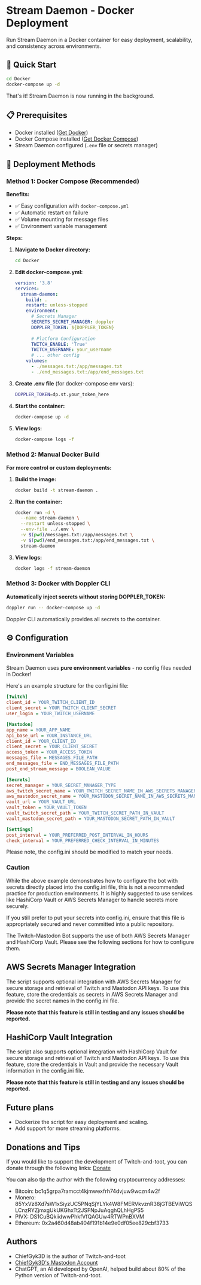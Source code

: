 # Stream Daemon - Docker Deployment

Run Stream Daemon in a Docker container for easy deployment, scalability, and consistency across environments.

## 🐳 Quick Start

```bash
cd Docker
docker-compose up -d
```

That's it! Stream Daemon is now running in the background.

## 📋 Prerequisites

- Docker installed ([Get Docker](https://docs.docker.com/get-docker/))
- Docker Compose installed ([Get Docker Compose](https://docs.docker.com/compose/install/))
- Stream Daemon configured (`.env` file or secrets manager)

## 🚀 Deployment Methods

### Method 1: Docker Compose (Recommended)

**Benefits:**
- ✅ Easy configuration with `docker-compose.yml`
- ✅ Automatic restart on failure
- ✅ Volume mounting for message files
- ✅ Environment variable management

**Steps:**

1. **Navigate to Docker directory:**
   ```bash
   cd Docker
   ```

2. **Edit docker-compose.yml:**
   ```yaml
   version: '3.8'
   services:
     stream-daemon:
       build: .
       restart: unless-stopped
       environment:
         # Secrets Manager
         SECRETS_SECRET_MANAGER: doppler
         DOPPLER_TOKEN: ${DOPPLER_TOKEN}
         
         # Platform Configuration
         TWITCH_ENABLE: 'True'
         TWITCH_USERNAME: your_username
         # ... other config
       volumes:
         - ./messages.txt:/app/messages.txt
         - ./end_messages.txt:/app/end_messages.txt
   ```

3. **Create .env file** (for docker-compose env vars):
   ```bash
   DOPPLER_TOKEN=dp.st.your_token_here
   ```

4. **Start the container:**
   ```bash
   docker-compose up -d
   ```

5. **View logs:**
   ```bash
   docker-compose logs -f
   ```

### Method 2: Manual Docker Build

**For more control or custom deployments:**

1. **Build the image:**
   ```bash
   docker build -t stream-daemon .
   ```

2. **Run the container:**
   ```bash
   docker run -d \
     --name stream-daemon \
     --restart unless-stopped \
     --env-file ../.env \
     -v $(pwd)/messages.txt:/app/messages.txt \
     -v $(pwd)/end_messages.txt:/app/end_messages.txt \
     stream-daemon
   ```

3. **View logs:**
   ```bash
   docker logs -f stream-daemon
   ```

### Method 3: Docker with Doppler CLI

**Automatically inject secrets without storing DOPPLER_TOKEN:**

```bash
doppler run -- docker-compose up -d
```

Doppler CLI automatically provides all secrets to the container.

## ⚙️ Configuration

### Environment Variables

Stream Daemon uses **pure environment variables** - no config files needed in Docker!

Here's an example structure for the config.ini file:

```ini
[Twitch]
client_id = YOUR_TWITCH_CLIENT_ID
client_secret = YOUR_TWITCH_CLIENT_SECRET
user_login = YOUR_TWITCH_USERNAME

[Mastodon]
app_name = YOUR_APP_NAME
api_base_url = YOUR_INSTANCE_URL
client_id = YOUR_CLIENT_ID
client_secret = YOUR_CLIENT_SECRET
access_token = YOUR_ACCESS_TOKEN
messages_file = MESSAGES_FILE_PATH
end_messages_file = END_MESSAGES_FILE_PATH
post_end_stream_message = BOOLEAN_VALUE

[Secrets]
secret_manager = YOUR_SECRET_MANAGER_TYPE 
aws_twitch_secret_name = YOUR_TWITCH_SECRET_NAME_IN_AWS_SECRETS_MANAGER
aws_mastodon_secret_name = YOUR_MASTODON_SECRET_NAME_IN_AWS_SECRETS_MANAGER
vault_url = YOUR_VAULT_URL
vault_token = YOUR_VAULT_TOKEN
vault_twitch_secret_path = YOUR_TWITCH_SECRET_PATH_IN_VAULT
vault_mastodon_secret_path = YOUR_MASTODON_SECRET_PATH_IN_VAULT

[Settings]
post_interval = YOUR_PREFERRED_POST_INTERVAL_IN_HOURS
check_interval = YOUR_PREFERRED_CHECK_INTERVAL_IN_MINUTES
```
Please note, the config.ini should be modified to match your needs.

### Caution

While the above example demonstrates how to configure the bot with secrets directly placed into the config.ini file, this is not a recommended practice for production environments. It is highly suggested to use services like HashiCorp Vault or AWS Secrets Manager to handle secrets more securely.

If you still prefer to put your secrets into config.ini, ensure that this file is appropriately secured and never committed into a public repository.

The Twitch-Mastodon Bot supports the use of both AWS Secrets Manager and HashiCorp Vault. Please see the following sections for how to configure them.

## AWS Secrets Manager Integration

The script supports optional integration with AWS Secrets Manager for secure storage and retrieval of Twitch and Mastodon API keys. To use this feature, store the credentials as secrets in AWS Secrets Manager and provide the secret names in the config.ini file.

**Please note that this feature is still in testing and any issues should be reported.**

## HashiCorp Vault Integration

The script also supports optional integration with HashiCorp Vault for secure storage and retrieval of Twitch and Mastodon API keys. To use this feature, store the credentials in Vault and provide the necessary Vault information in the config.ini file.

**Please note that this feature is still in testing and any issues should be reported.**

## Future plans
    
- Dockerize the script for easy deployment and scaling.
- Add support for more streaming platforms.

## Donations and Tips

If you would like to support the development of Twitch-and-toot, you can donate through the following links: [Donate](https://links.chiefgyk3d.com)

You can also tip the author with the following cryptocurrency addresses:

- Bitcoin: bc1q5grpa7ramcct4kjmwexfrh74dvjuw9wczn4w2f
- Monero: 85YxVz8Xd7sW1xSiyzUC5PNqSjYLYk4W8FMERVkvznR38jGTBEViWQSLCnzRYZjmxgUkUKGhxTt2JSFNpJuAqghQLhHgPS5
- PIVX: DS1CuBQkiidwwPhkfVfQAGUw4RTWPnBXVM
- Ethereum: 0x2a460d48ab404f191b14e9e0df05ee829cbf3733

## Authors

- ChiefGyk3D is the author of Twitch-and-toot
- [ChiefGyk3D's Mastodon Account](https://social.chiefgyk3d.com/@chiefgyk3d)
- ChatGPT, an AI developed by OpenAI, helped build about 80% of the Python version of Twitch-and-toot.
